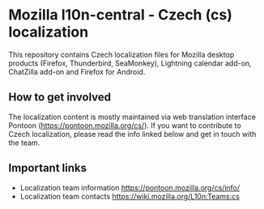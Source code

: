 # Mozilla l10n-central - Czech (cs) localization

This repository contains Czech localization files for Mozilla desktop products
(Firefox, Thunderbird, SeaMonkey), Lightning calendar add-on, ChatZilla add-on
and Firefox for Android.

## How to get involved

The localization content is mostly maintained via web translation interface
Pontoon (https://pontoon.mozilla.org/cs/). If you want to contribute to Czech
localization, please read the info linked below and get in touch with the team.

## Important links

- Localization team information https://pontoon.mozilla.org/cs/info/
- Localization team contacts https://wiki.mozilla.org/L10n:Teams:cs
